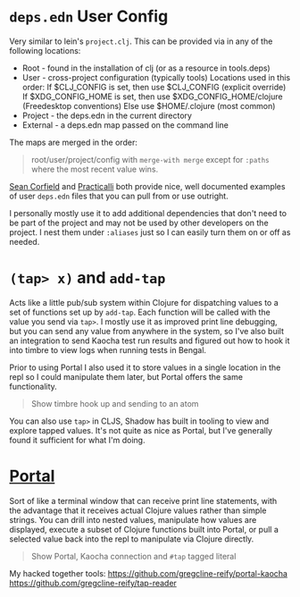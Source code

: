 # `deps.edn` User Config

Very similar to lein's `project.clj`. This can be provided via in any of the
following locations:


- Root - found in the installation of clj (or as a resource in tools.deps)
- User - cross-project configuration (typically tools)
      Locations used in this order:
          If $CLJ_CONFIG is set, then use $CLJ_CONFIG (explicit override)
          If $XDG_CONFIG_HOME is set, then use $XDG_CONFIG_HOME/clojure (Freedesktop conventions)
          Else use $HOME/.clojure (most common)
- Project - the deps.edn in the current directory
- External - a deps.edn map passed on the command line


The maps are merged in the order:
> root/user/project/config
with `merge-with merge` except for `:paths` where the most recent value wins.

[Sean Corfield](https://github.com/seancorfield/dot-clojure) and
[Practicalli](https://github.com/practicalli/clojure-deps-edn) both provide nice,
well documented examples of user `deps.edn` files that you can pull from or use
outright.

I personally mostly use it to add additional dependencies that don't need to be
part of the project and may not be used by other developers on the project. I
nest them under `:aliases` just so I can easily turn them on or off as needed.

# `(tap> x)` and `add-tap`
Acts like a little pub/sub system within Clojure for dispatching values to a set
of functions set up by `add-tap`. Each function will be called with the value you
send via `tap>`. I mostly use it as improved print line debugging, but you can
send any value from anywhere in the system, so I've also built an integration
to send Kaocha test run results and figured out how to hook it into timbre to
view logs when running tests in Bengal.

Prior to using Portal I also used it to store values in a single location in the
repl so I could manipulate them later, but Portal offers the same functionality.

> Show timbre hook up and sending to an atom

You can also use `tap>` in CLJS, Shadow has built in tooling to view and explore
tapped values. It's not quite as nice as Portal, but I've generally found it
sufficient for what I'm doing.

# [Portal](https://github.com/djblue/portal)

Sort of like a terminal window that can receive print line statements, with the
advantage that it receives actual Clojure values rather than simple strings. You
can drill into nested values, manipulate how values are displayed, execute a
subset of Clojure functions built into Portal, or pull a selected value back into
the repl to manipulate via Clojure directly.

> Show Portal, Kaocha connection and `#tap` tagged literal

My hacked together tools:
https://github.com/gregcline-reify/portal-kaocha
https://github.com/gregcline-reify/tap-reader
